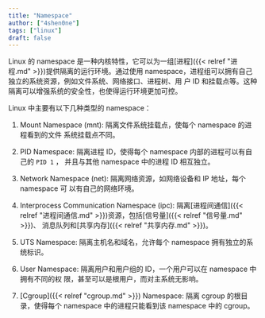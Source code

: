 ```yaml
---
title: "Namespace"
author: ["4shen0ne"]
tags: ["linux"]
draft: false
---
```


Linux 的 namespace 是一种内核特性，它可以为一组[进程]({{< relref "进程.md" >}})提供隔离的运行环境。通过使用
namespace，进程组可以拥有自己独立的系统资源，例如文件系统、网络接口、进程树、用
户 ID 和挂载点等。这种隔离可以增强系统的安全性，也使得运行环境更加可控。

Linux 中主要有以下几种类型的 namespace：

1.  Mount Namespace (mnt): 隔离文件系统挂载点，使每个 namespace 的进程看到的文件
    系统挂载点不同。

2.  PID Namespace: 隔离进程 ID，使得每个 namespace 内部的进程可以有自己的 `PID 1` ，
    并且与其他 namespace 中的进程 ID 相互独立。

3.  Network Namespace (net): 隔离网络资源，如网络设备和 IP 地址，每个 namespace 可
    以有自己的网络环境。

4.  Interprocess Communication Namespace (ipc): 隔离[进程间通信]({{< relref "进程间通信.md" >}})资源，包括[信号量]({{< relref "信号量.md" >}})、
    消息队列和[共享内存]({{< relref "共享内存.md" >}})。

5.  UTS Namespace: 隔离主机名和域名，允许每个 namespace 拥有独立的系统标识。

6.  User Namespace: 隔离用户和用户组的 ID，一个用户可以在 namespace 中拥有不同的权
    限，甚至可以是根用户，而对主系统无影响。

7.  [Cgroup]({{< relref "cgroup.md" >}}) Namespace: 隔离 cgroup 的根目录，使得每个 namespace 中的进程只能看到该
    namespace 中的 cgroup。
